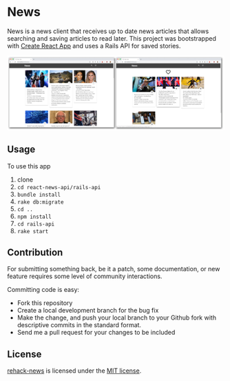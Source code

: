 # News
News is a news client that receives up to date news articles that allows searching and saving articles to read later.
This project was bootstrapped with [Create React App](https://github.com/facebookincubator/create-react-app) and uses a Rails API for saved stories.

![news_screenshots](screenshotsCollage.jpg)

## Usage
To use this app
1. clone
2. `cd react-news-api/rails-api`
3. `bundle install`
3. `rake db:migrate`
4. `cd ..`
5. `npm install`
6. `cd rails-api`
7.  `rake start`

## Contribution
For submitting something back, be it a patch, some documentation, or new feature requires some level of community interactions.

Committing code is easy:

* Fork this repository
* Create a local development branch for the bug fix
* Make the change, and push your local branch to your Github fork with descriptive commits in the standard format.
* Send me a pull request for your changes to be included

## License
[rehack-news](https://github.com/vlaunyc/rehack-news/blob/master/LICENSE) is licensed under the [MIT license](http://opensource.org/licenses/MIT).
